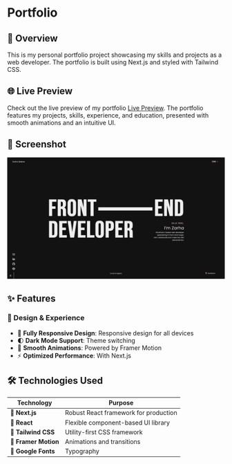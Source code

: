 # Portfolio 

## 📝 Overview
This is my personal portfolio project showcasing my skills and projects as a web developer. 
The portfolio is built using Next.js and styled with Tailwind CSS.

## 🌐 Live Preview
Check out the live preview of my portfolio [Live Preview](https://zarhaselene-portfolio.netlify.app/). 
The portfolio features my projects, skills, experience, and education, presented with smooth animations and an intuitive UI.

## 🌸 Screenshot
![Portfolio Preview](src/app/assets/Screenshot.png)

## ✨ Features

### 🎨 Design & Experience
- 📱 **Fully Responsive Design**: Responsive design for all devices
- 🌓 **Dark Mode Support**: Theme switching
- 🚀 **Smooth Animations**: Powered by Framer Motion
- ⚡ **Optimized Performance**: With Next.js

## 🛠 Technologies Used

| Technology | Purpose | 
|-----------|---------|
| 🔹 **Next.js** | Robust React framework for production |
| 🔹 **React** | Flexible component-based UI library |
| 🔹 **Tailwind CSS** | Utility-first CSS framework |
| 🔹 **Framer Motion** | Animations and transitions |
| 🔹 **Google Fonts** | Typography |

